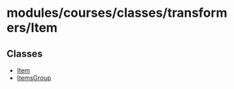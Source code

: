 # modules/courses/classes/transformers/Item

## Classes

- [Item](classes/Item.md)
- [ItemsGroup](classes/ItemsGroup.md)
